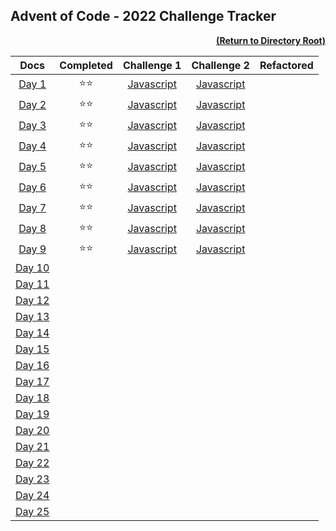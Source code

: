 ## Advent of Code - 2022 Challenge Tracker

[<p align="right">**(Return to Directory Root)**</p>](https://github.com/BeckTimothy/Advent-of-Code/)

|                    **Docs**                    | **Completed** |                                               **Challenge 1**                                               |                                               **Challenge 2**                                               | **Refactored** |
|:----------------------------------------------:|:-------------:|:-----------------------------------------------------------------------------------------------------------:|:-----------------------------------------------------------------------------------------------------------:|:---------:|
|  [Day 1](https://adventofcode.com/2022/day/1)  | :star::star:  | [Javascript](https://github.com/BeckTimothy/Advent-of-Code/blob/master/2022/12-01-22/challenge-1/script.js) | [Javascript](https://github.com/BeckTimothy/Advent-of-Code/blob/master/2022/12-01-22/challenge-2/script.js) |  |
|  [Day 2](https://adventofcode.com/2022/day/2)  | :star::star:  | [Javascript](https://github.com/BeckTimothy/Advent-of-Code/blob/master/2022/12-02-22/challenge-1/script.js) | [Javascript](https://github.com/BeckTimothy/Advent-of-Code/blob/master/2022/12-02-22/challenge-2/script.js) |  |
|  [Day 3](https://adventofcode.com/2022/day/3)  | :star::star:  | [Javascript](https://github.com/BeckTimothy/Advent-of-Code/blob/master/2022/12-03-22/challenge-1/script.js) | [Javascript](https://github.com/BeckTimothy/Advent-of-Code/blob/master/2022/12-03-22/challenge-2/script.js) |  |
|  [Day 4](https://adventofcode.com/2022/day/4)  | :star::star:  | [Javascript](https://github.com/BeckTimothy/Advent-of-Code/blob/master/2022/12-04-22/challenge-1/script.js) | [Javascript](https://github.com/BeckTimothy/Advent-of-Code/blob/master/2022/12-04-22/challenge-2/script.js) |  |
|  [Day 5](https://adventofcode.com/2022/day/5)  | :star::star:  | [Javascript](https://github.com/BeckTimothy/Advent-of-Code/blob/master/2022/12-05-22/challenge-1/script.js) | [Javascript](https://github.com/BeckTimothy/Advent-of-Code/blob/master/2022/12-05-22/challenge-2/script.js) |  |
|  [Day 6](https://adventofcode.com/2022/day/6)  | :star::star:  | [Javascript](https://github.com/BeckTimothy/Advent-of-Code/blob/master/2022/12-06-22/challenge-1/script.js) | [Javascript](https://github.com/BeckTimothy/Advent-of-Code/blob/master/2022/12-06-22/challenge-2/script.js) |  | 
|  [Day 7](https://adventofcode.com/2022/day/7)  | :star::star:  | [Javascript](https://github.com/BeckTimothy/Advent-of-Code/blob/master/2022/12-07-22/challenge-1/script.js) | [Javascript](https://github.com/BeckTimothy/Advent-of-Code/blob/master/2022/12-07-22/challenge-2/script.js) |  |
|  [Day 8](https://adventofcode.com/2022/day/8)  | :star::star:  | [Javascript](https://github.com/BeckTimothy/Advent-of-Code/blob/master/2022/12-08-22/challenge-1/script.js) | [Javascript](https://github.com/BeckTimothy/Advent-of-Code/blob/master/2022/12-08-22/challenge-2/script.js) |  |
|  [Day 9](https://adventofcode.com/2022/day/9)  | :star::star:  | [Javascript](https://github.com/BeckTimothy/Advent-of-Code/blob/master/2022/12-09-22/challenge-1/script.js) | [Javascript](https://github.com/BeckTimothy/Advent-of-Code/blob/master/2022/12-09-22/challenge-2/script.js) |  |
| [Day 10](https://adventofcode.com/2022/day/10) |               |                                                                                                             |                                                                                                             |  |
| [Day 11](https://adventofcode.com/2022/day/11) |               |                                                                                                             |                                                                                                             |  |
| [Day 12](https://adventofcode.com/2022/day/12) |               |                                                                                                             |                                                                                                             |  |
| [Day 13](https://adventofcode.com/2022/day/13) |               |                                                                                                             |                                                                                                             |  |
| [Day 14](https://adventofcode.com/2022/day/14) |               |                                                                                                             |                                                                                                             |  |
| [Day 15](https://adventofcode.com/2022/day/15) |               |                                                                                                             |                                                                                                             |  |
| [Day 16](https://adventofcode.com/2022/day/16) |               |                                                                                                             |                                                                                                             |  |
| [Day 17](https://adventofcode.com/2022/day/17) |               |                                                                                                             |                                                                                                             |  |
| [Day 18](https://adventofcode.com/2022/day/18) |               |                                                                                                             |                                                                                                             |  |
| [Day 19](https://adventofcode.com/2022/day/19) |               |                                                                                                             |                                                                                                             |  |
| [Day 20](https://adventofcode.com/2022/day/20) |               |                                                                                                             |                                                                                                             |  |
| [Day 21](https://adventofcode.com/2022/day/21) |               |                                                                                                             |                                                                                                             |  |
| [Day 22](https://adventofcode.com/2022/day/22) |               |                                                                                                             |                                                                                                             |  |
| [Day 23](https://adventofcode.com/2022/day/23) |               |                                                                                                             |                                                                                                             |  |
| [Day 24](https://adventofcode.com/2022/day/24) |               |                                                                                                             |                                                                                                             |  |
| [Day 25](https://adventofcode.com/2022/day/25) |               |                                                                                                             |                                                                                                             |  |